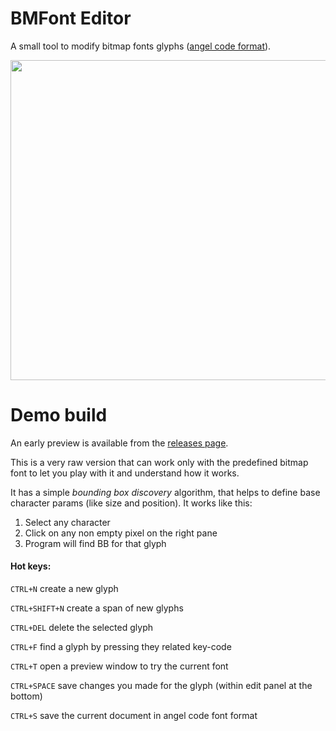 # BMFont Editor

A small tool to modify bitmap fonts glyphs ([angel code format](https://www.angelcode.com/products/bmfont)).

<img src="http://i.imgur.com/SN9ZNXR.png" width="512">

# Demo build

An early preview is available from the [releases page](https://github.com/Metaphore/bmfonteditor/releases).

This is a very raw version that can work only with the predefined bitmap font to let you play with it and understand how it works.

It has a simple _bounding box discovery_ algorithm, that helps to define base character params (like size and position). It works like this:

1. Select any character
2. Click on any non empty pixel on the right pane
3. Program will find BB for that glyph

#### Hot keys:

`CTRL+N` create a new glyph

`CTRL+SHIFT+N` create a span of new glyphs

`CTRL+DEL` delete the selected glyph

`CTRL+F` find a glyph by pressing they related key-code

`CTRL+T` open a preview window to try the current font

`CTRL+SPACE` save changes you made for the glyph (within edit panel at the bottom)

`CTRL+S` save the current document in angel code font format
